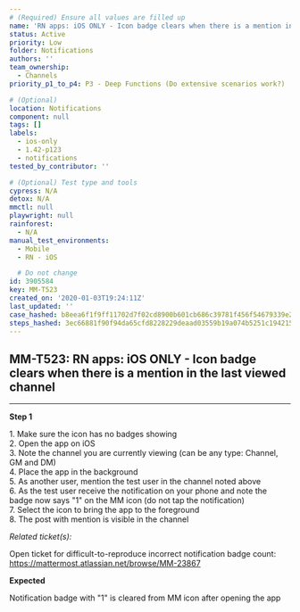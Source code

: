 ```yaml
---
# (Required) Ensure all values are filled up
name: 'RN apps: iOS ONLY - Icon badge clears when there is a mention in the last viewed channel'
status: Active
priority: Low
folder: Notifications
authors: ''
team_ownership:
  - Channels
priority_p1_to_p4: P3 - Deep Functions (Do extensive scenarios work?)

# (Optional)
location: Notifications
component: null
tags: []
labels:
  - ios-only
  - 1.42-p123
  - notifications
tested_by_contributor: ''

# (Optional) Test type and tools
cypress: N/A
detox: N/A
mmctl: null
playwright: null
rainforest:
  - N/A
manual_test_environments:
  - Mobile
  - RN - iOS

  # Do not change
id: 3905584
key: MM-T523
created_on: '2020-01-03T19:24:11Z'
last_updated: ''
case_hashed: b8eea6f1f9ff11702d7f02cd8900b601cb686c39781f456f54679339e214726db2872324bec57d9613c377c031e66868
steps_hashed: 3ec66881f90f94da65cfd8228229deaad03559b19a074b5251c194215cf8bea52040aa4d321c255c042a455da5e1e9b2
---
```


<!-- (Auto-generated) Based on frontmatter's "key" and "name" -->

## MM-T523: RN apps: iOS ONLY - Icon badge clears when there is a mention in the last viewed channel

---

**Step 1**

1\. Make sure the icon has no badges showing\
2\. Open the app on iOS\
3\. Note the channel you are currently viewing (can be any type: Channel, GM and DM)\
4\. Place the app in the background\
5\. As another user, mention the test user in the channel noted above\
6\. As the test user receive the notification on your phone and note the badge now says "1" on the MM icon (do not tap the notification)\
7\. Select the icon to bring the app to the foreground\
8\. The post with mention is visible in the channel

_Related ticket(s):_

Open ticket for difficult-to-reproduce incorrect notification badge count: <https://mattermost.atlassian.net/browse/MM-23867>

**Expected**

Notification badge with "1" is cleared from MM icon after opening the app

